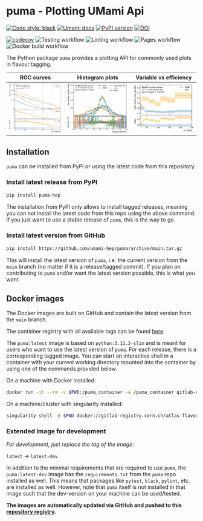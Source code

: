 # puma - Plotting UMami Api

[![Code style: black](https://img.shields.io/badge/code%20style-black-000000.svg)](https://github.com/psf/black)
[![Umami docs](https://img.shields.io/badge/info-documentation-informational)](https://umami-hep.github.io/puma/)
[![PyPI version](https://badge.fury.io/py/puma-hep.svg)](https://badge.fury.io/py/puma-hep)
[![DOI](https://zenodo.org/badge/DOI/10.5281/zenodo.6607414.svg)](https://doi.org/10.5281/zenodo.6607414)

[![codecov](https://codecov.io/gh/umami-hep/puma/branch/main/graph/badge.svg)](https://codecov.io/gh/umami-hep/puma)
![Testing workflow](https://github.com/umami-hep/puma/actions/workflows/testing.yml/badge.svg)
![Linting workflow](https://github.com/umami-hep/puma/actions/workflows/linting.yml/badge.svg)
![Pages workflow](https://github.com/umami-hep/puma/actions/workflows/pages.yml/badge.svg)
![Docker build workflow](https://github.com/umami-hep/puma/actions/workflows/docker_build.yml/badge.svg)

The Python package `puma` provides a plotting API for commonly used plots in flavour tagging.

|                                     ROC curves                                      |                                            Histogram plots                                             |                                    Variable vs efficiency                                    |
| :---------------------------------------------------------------------------------: | :----------------------------------------------------------------------------------------------------: | :------------------------------------------------------------------------------------------: |
| <img src=https://github.com/umami-hep/puma/raw/examples-material/roc.png width=200> | <img src=https://github.com/umami-hep/puma/raw/examples-material/histogram_discriminant.png width=220> | <img src=https://github.com/umami-hep/puma/raw/examples-material/pt_light_rej.png width=220> |

## Installation

`puma` can be installed from PyPI or using the latest code from this repository.

### Install latest release from PyPI

```bash
pip install puma-hep
```

The installation from PyPI only allows to install tagged releases, meaning you can not
install the latest code from this repo using the above command.
If you just want to use a stable release of `puma`, this is the way to go.

### Install latest version from GitHub

```bash
pip install https://github.com/umami-hep/puma/archive/main.tar.gz
```

This will install the latest version of `puma`, i.e. the current version
from the `main` branch (no matter if it is a release/tagged commit).
If you plan on contributing to `puma` and/or want the latest version possible, this
is what you want.

## Docker images

The Docker images are built on GitHub and contain the latest version from the `main` branch.

The container registry with all available tags can be found
[here](https://gitlab.cern.ch/atlas-flavor-tagging-tools/training-images/puma-images/container_registry/13727).

The `puma:latest` image is based on `python:3.11.2-slim` and is meant for users who want to use the latest version of `puma`. For each release, there is a corresponding tagged image.
You can start an interactive shell in a container with your current working directory
mounted into the container by using one of the commands provided below.

On a machine with Docker installed:

```bash
docker run -it --rm -v $PWD:/puma_container -w /puma_container gitlab-registry.cern.ch/atlas-flavor-tagging-tools/training-images/puma-images/puma:latest bash
```

On a machine/cluster with singularity installed:

```bash
singularity shell -B $PWD docker://gitlab-registry.cern.ch/atlas-flavor-tagging-tools/training-images/puma-images/puma:latest
```

### Extended image for development

_For development, just replace the tag of the image_:

`latest` -> `latest-dev`

In addition to the minimal requirements that are required to use `puma`, the
`puma:latest-dev` image has the `requirements.txt` from the `puma` repo installed as
well.
This means that packages like `pytest`, `black`, `pylint`, etc. are installed as well.
However, note that `puma` itself is not installed in that image such that the dev-version
on your machine can be used/tested.

**The images are automatically updated via GitHub and pushed to this [repository registry](https://gitlab.cern.ch/atlas-flavor-tagging-tools/training-images/puma-images/container_registry).**

